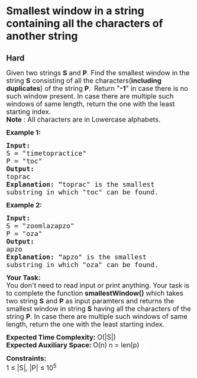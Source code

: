 # Smallest window in a string containing all the characters of another string
## Hard
<div class="problems_problem_content__Xm_eO"><p><span style="font-size: 18px;">Given two strings <strong>S</strong> and <strong>P</strong>. Find the smallest window in the string&nbsp;<strong>S</strong> consisting of all the characters(<strong>including duplicates</strong>) of the string&nbsp;<strong>P</strong>.&nbsp;</span>&nbsp;<span style="font-size: 18px;">Return "<strong>-1</strong>" in case there is no such window present.&nbsp;In case there are multiple such windows of same length, return the one with the least starting index.<br><strong>Note</strong> : All characters are in Lowercase alphabets.&nbsp;</span></p>
<p><span style="font-size: 18px;"><strong>Example 1:</strong></span></p>
<pre style="position: relative;"><span style="font-size: 18px;"><strong>Input:
</strong>S = "timetopractice"
P = "toc"
<strong>Output: 
</strong>toprac<strong>
Explanation: "</strong>toprac" is the smallest
substring in which "toc" can be found.</span>
<div class="open_grepper_editor" title="Edit &amp; Save To Grepper"></div></pre>
<p><span style="font-size: 18px;"><strong>Example 2:</strong></span></p>
<pre style="position: relative;"><span style="font-size: 18px;"><strong>Input:
</strong>S = "zoomlazapzo"
P = "oza"
<strong>Output: 
</strong>apzo<strong>
Explanation: </strong><strong>"</strong>apzo" is the smallest 
substring in which "oza" can be found.</span><div class="open_grepper_editor" title="Edit &amp; Save To Grepper"></div></pre>
<p><span style="font-size: 18px;"><strong>Your Task:</strong><br>You don't need to read input or print anything. Your task is to complete the function <strong>smallestWindow()</strong> which takes two string <strong>S</strong> and <strong>P</strong> as input paramters&nbsp;and returns the smallest window in string <strong>S</strong> having all the characters of the string <strong>P</strong>. In case there are multiple such windows of same length, return the one with the least starting index.&nbsp;</span></p>
<p><span style="font-size: 18px;"><strong>Expected Time Complexity: </strong>O(|S|)<br><strong>Expected Auxiliary Space: </strong>O(n) n = len(p) <span style="color: #ffffff; font-family: sofia-pro;"><span style="background-color: #ffffff;">O</span></span></span></p>
<p><del class="diffmod" style="box-sizing: inherit; background-color: #fbb6c2; color: #555555; font-family: sofia-pro; font-size: 14px;"></del><ins class="diffmod" style="box-sizing: inherit; text-decoration-line: none; background-color: #d4fcbc; color: rgba(0, 0, 0, 0.87); font-family: sofia-pro; font-size: 14px;"></ins></p>
<p><span style="font-size: 18px;"><strong>Constraints:&nbsp;</strong><br>1 ≤ |S|, |P| ≤ 10<sup>5</sup></span></p></div>
